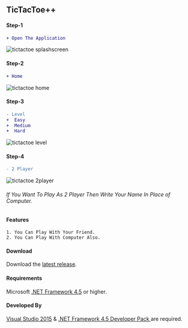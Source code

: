## TicTacToe++

#### Step-1 
```diff
+ Open The Application
``` 
![tictactoe splashscreen](https://user-images.githubusercontent.com/31212037/30246403-25dbe440-95f1-11e7-9d1d-71295081e2ac.JPG)
#### Step-2 
```diff
+ Home
``` 
![tictactoe home](https://user-images.githubusercontent.com/31212037/30246425-9305b1ae-95f1-11e7-9cf9-da9a69ec537a.JPG)
#### Step-3 
```diff
- Level
+  Easy
+  Medium
+  Hard
``` 
![tictactoe level](https://user-images.githubusercontent.com/31212037/30246441-0f71ca52-95f2-11e7-94fe-7b84807df5b8.JPG)
#### Step-4 
```diff
- 2 Player
``` 
![tictactoe 2player](https://user-images.githubusercontent.com/31212037/30246456-8713c9c0-95f2-11e7-98f4-982532096d4e.JPG)
###### If You Want To Play As 2 Player Then Write Your Name In Place of Computer.
#### Features
    1. You Can Play With Your Friend.
    2. You Can Play With Computer Also.
#### Download
Download the [latest release](https://github.com/satya00089/C-Sharp-Project/releases).
#### Requirements
Microsoft [.NET Framework 4.5](https://www.microsoft.com/en-US/download/details.aspx?id=53344) or higher.
#### Developed By
[Visual Studio 2015](https://www.visualstudio.com/downloads/) & [.NET Framework 4.5 Developer Pack ](https://www.microsoft.com/en-us/download/details.aspx?id=53321) are required.    
